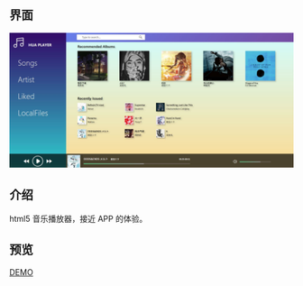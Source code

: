 ## 界面
![音乐播放器界面](https://raw.githubusercontent.com/Q-DRAGON/audio-player/master/src/UI-screenshot/%E6%92%AD%E6%94%BE%E5%99%A8%E6%88%AA%E5%9B%BE.JPG)

## 介绍
html5 音乐播放器，接近 APP 的体验。
## 预览
[DEMO](http://hugohua.gitee.io/audio-player)
